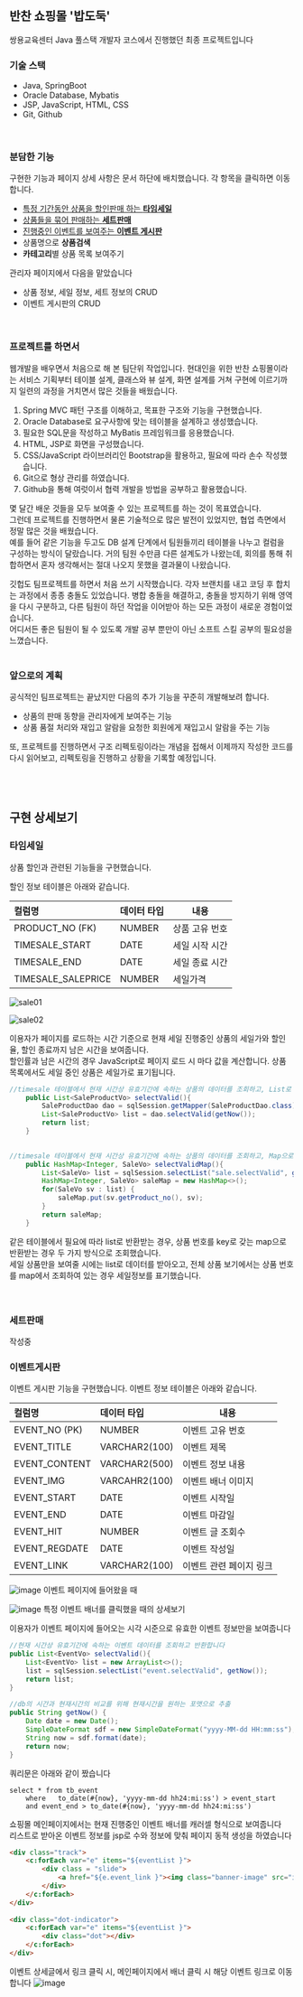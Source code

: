 ## 반찬 쇼핑몰 '밥도둑'   
쌍용교육센터 Java 풀스택 개발자 코스에서 진행했던 최종 프로젝트입니다  



### 기술 스택

- Java, SpringBoot
- Oracle Database, Mybatis
- JSP, JavaScript, HTML, CSS 
- Git, Github  
<br/>

### 분담한 기능

구현한 기능과 페이지 상세 사항은 문서 하단에 배치했습니다. 각 항목을 클릭하면 이동합니다.



- [특정 기간동안 상품을 할인판매 하는 **타임세일**](./documents/timesale.md)
- [상품들을 묶어 판매하는 **세트판매**]()
- [진행중인 이벤트를 보여주는 **이벤트 게시판**](./documents/events.md)
- 상품명으로 **상품검색** 
- **카테고리**별 상품 목록 보여주기  

  
관리자 페이지에서 다음을 맡았습니다

- 상품 정보, 세일 정보, 세트 정보의 CRUD
- 이벤트 게시판의 CRUD 
<br/>

### 프로젝트를 하면서

웹개발을 배우면서 처음으로 해 본 팀단위 작업입니다. 현대인을 위한 반찬 쇼핑몰이라는 서비스 기획부터 테이블 설계, 클래스와 뷰 설계, 화면 설계를 거쳐 구현에 이르기까지 일련의 과정을 거치면서 많은 것들을 배웠습니다. 



1. Spring MVC 패턴 구조를 이해하고, 목표한 구조와 기능을 구현했습니다.
2. Oracle Database로 요구사항에 맞는 테이블을 설계하고 생성했습니다.
3. 필요한 SQL문을 작성하고 MyBatis 프레임워크를 응용했습니다.
4. HTML, JSP로 화면을 구성했습니다.
5. CSS/JavaScript 라이브러리인 Bootstrap을 활용하고, 필요에 따라 손수 작성했습니다. 
6. Git으로 형상 관리를 하였습니다.
7. Github을 통해 여럿이서 협력 개발을 방법을 공부하고 활용했습니다.  



몇 달간 배운 것들을 모두 보여줄 수 있는 프로젝트를 하는 것이 목표였습니다.  
그런데 프로젝트를 진행하면서 물론 기술적으로 많은 발전이 있었지만, 협업 측면에서 정말 많은 것을 배웠습니다.  
예를 들어 같은 기능을 두고도 DB 설계 단계에서 팀원들끼리 테이블을 나누고 컬럼을 구성하는 방식이 달랐습니다. 거의 팀원 수만큼 다른 설계도가 나왔는데, 회의를 통해 취합하면서 혼자 생각해서는 절대 나오지 못했을 결과물이 나왔습니다. 

깃헙도 팀프로젝트를 하면서 처음 쓰기 시작했습니다. 각자 브랜치를 내고 코딩 후 합치는 과정에서 종종 충돌도 있었습니다. 병합 충돌을 해결하고, 충돌을 방지하기 위해 영역을 다시 구분하고, 다른 팀원이 하던 작업을 이어받아 하는 모든 과정이 새로운 경험이었습니다.  
어디서든 좋은 팀원이 될 수 있도록 개발 공부 뿐만이 아닌 소프트 스킬 공부의 필요성을 느꼈습니다.  
<br/>

### 앞으로의 계획

공식적인 팀프로젝트는 끝났지만 다음의 추가 기능을 꾸준히 개발해보려 합니다.

- 상품의 판매 동향을 관리자에게 보여주는 기능
- 상품 품절 처리와 재입고 알람을 요청한 회원에게 재입고시 알람을 주는 기능



또, 프로젝트를 진행하면서 구조 리펙토링이라는 개념을 접해서 이제까지 작성한 코드를 다시 읽어보고, 리펙토링을 진행하고 상황을 기록할 예정입니다.  
<br/>
<br/>
<br/>


## 구현 상세보기  



### 타임세일

상품 할인과 관련된 기능들을 구현했습니다.

할인 정보 테이블은 아래와 같습니다.

| 컬럼명             | 데이터 타입 | 내용           |
| :----------------- | :---------- | -------------- |
| PRODUCT_NO (FK)    | NUMBER      | 상품 고유 번호 |
| TIMESALE_START     | DATE        | 세일 시작 시간 |
| TIMESALE_END       | DATE        | 세일 종료 시간 |
| TIMESALE_SALEPRICE | NUMBER      | 세일가격       |

![sale01](https://user-images.githubusercontent.com/80666066/114559258-808a8d00-9ca6-11eb-8ba4-9e2c701806f4.png)

![sale02](https://user-images.githubusercontent.com/80666066/114559324-913b0300-9ca6-11eb-95d4-22dc080b3de8.png)



이용자가 페이지를 로드하는 시간 기준으로 현재 세일 진행중인 상품의 세일가와 할인율, 할인 종료까지 남은 시간을 보여줍니다.  
할인률과 남은 시간의 경우 JavaScript로 페이지 로드 시 마다 값을 계산합니다. 상품 목록에서도 세일 중인 상품은 세일가로 표기됩니다. 




```java
//timesale 테이블에서 현재 시간상 유효기간에 속하는 상품의 데이터를 조회하고, List로 반환합니다 
	public List<SaleProductVo> selectValid(){
		SaleProductDao dao = sqlSession.getMapper(SaleProductDao.class);
		List<SaleProductVo> list = dao.selectValid(getNow());
		return list;
	}
	

//timesale 테이블에서 현재 시간상 유효기간에 속하는 상품의 데이터를 조회하고, Map으로 반환합니다
	public HashMap<Integer, SaleVo> selectValidMap(){
		List<SaleVo> list = sqlSession.selectList("sale.selectValid", getNow());
		HashMap<Integer, SaleVo> saleMap = new HashMap<>();
		for(SaleVo sv : list) {
			saleMap.put(sv.getProduct_no(), sv);
		}
		return saleMap;
	}
```



같은 테이블에서 필요에 따라 list로 반환받는 경우, 상품 번호를 key로 갖는 map으로 반환받는 경우 두 가지 방식으로 조회했습니다.  
세일 상품만을 보여줄 시에는 list로 데이터를 받아오고, 전체 상품 보기에서는 상품 번호를 map에서 조회하여 있는 경우 세일정보를 표기했습니다. 
<br/>
<br/>
<br/>

### 세트판매 



작성중

  
### 이벤트게시판
이벤트 게시판 기능을 구현했습니다.
이벤트 정보 테이블은 아래와 같습니다.

| 컬럼명             | 데이터 타입 | 내용           |
| :----------------- | :---------- | -------------- |
| EVENT_NO (PK)	| NUMBER	| 이벤트 고유 번호	|
| EVENT_TITLE	| VARCHAR2(100)	| 이벤트 제목 	|
| EVENT_CONTENT	| VARCHAR2(500) | 이벤트 정보 내용 	|
| EVENT_IMG	| VARCAHR2(100)	| 이벤트 배너 이미지	|
| EVENT_START	| DATE		| 이벤트 시작일	|
| EVENT_END	| DATE		| 이벤트 마감일	|
| EVENT_HIT	| NUMBER	| 이벤트 글 조회수	|
| EVENT_REGDATE	| DATE		| 이벤트 작성일	|
| EVENT_LINK	| VARCHAR2(100)	| 이벤트 관련 페이지 링크	|

![image](https://user-images.githubusercontent.com/80666066/115882006-49c32c80-a487-11eb-9160-908ab22c4815.png)
이벤트 페이지에 들어왔을 때  

![image](https://user-images.githubusercontent.com/80666066/115882372-a888a600-a487-11eb-96ea-6212c5f08be6.png)
특정 이벤트 배너를 클릭했을 때의 상세보기  


이용자가 이벤트 페이지에 들어오는 시각 시준으로 유효한 이벤트 정보만을 보여줍니다
```java
//현재 시간상 유효기간에 속하는 이벤트 데이터를 조회하고 반환합니다
public List<EventVo> selectValid(){
	List<EventVo> list = new ArrayList<>();
	list = sqlSession.selectList("event.selectValid", getNow());
	return list;
}
	
//db의 시간과 현재시간의 비교를 위해 현재시간을 원하는 포맷으로 추출
public String getNow() {
	Date date = new Date();
	SimpleDateFormat sdf = new SimpleDateFormat("yyyy-MM-dd HH:mm:ss");
	String now = sdf.format(date);
	return now;
}
```

쿼리문은 아래와 같이 짰습니다  
```
select * from tb_event 
	where	to_date(#{now}, 'yyyy-mm-dd hh24:mi:ss') > event_start 
	and	event_end > to_date(#{now}, 'yyyy-mm-dd hh24:mi:ss')
```

쇼핑몰 메인페이지에서는 현재 진행중인 이벤트 배너를 캐러셀 형식으로 보여줍니다   
리스트로 받아온 이벤트 정보를 jsp로 수와 정보에 맞춰 페이지 동적 생성을 하였습니다
```html
<div class="track">
	<c:forEach var="e" items="${eventList }">
		<div class = "slide">
			<a href="${e.event_link }"><img class="banner-image" src="img/${e.event_img }"></a>
		</div>
	</c:forEach>
</div>
			
<div class="dot-indicator">
	<c:forEach var="e" items="${eventList }">
		<div class="dot"></div>
	</c:forEach>
</div>
```

이벤트 상세글에서 링크 클릭 시, 메인페이지에서 배너 클릭 시 해당 이벤트 링크로 이동합니다 
![image](https://user-images.githubusercontent.com/80666066/115883573-e5a16800-a488-11eb-81e2-07048eede02f.png)






